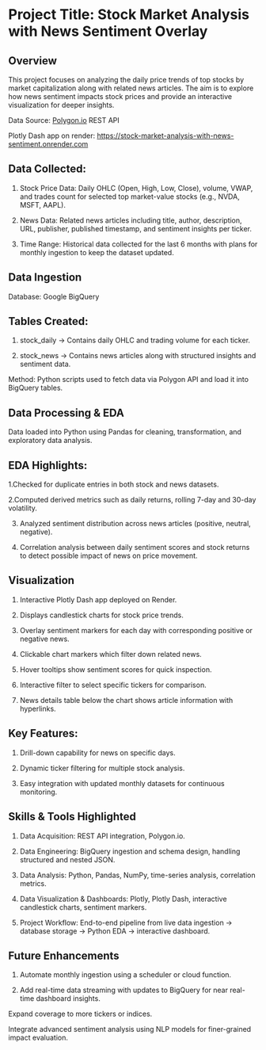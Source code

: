 # Project Title: Stock Market Analysis with News Sentiment Overlay

## Overview

This project focuses on analyzing the daily price trends of top stocks by market capitalization along with related news articles. The aim is to explore how news sentiment impacts stock prices and provide an interactive visualization for deeper insights.


Data Source: [Polygon.io](https://polygon.io/) REST API

Plotly Dash app on render: https://stock-market-analysis-with-news-sentiment.onrender.com

## Data Collected:

1. Stock Price Data: Daily OHLC (Open, High, Low, Close), volume, VWAP, and trades count for selected top market-value stocks (e.g., NVDA, MSFT, AAPL).

2. News Data: Related news articles including title, author, description, URL, publisher, published timestamp, and sentiment insights per ticker.

3. Time Range: Historical data collected for the last 6 months with plans for monthly ingestion to keep the dataset updated.


## Data Ingestion

Database: Google BigQuery


## Tables Created:

1. stock_daily → Contains daily OHLC and trading volume for each ticker.

2. stock_news → Contains news articles along with structured insights and sentiment data.

Method: Python scripts used to fetch data via Polygon API and load it into BigQuery tables.



## Data Processing & EDA

Data loaded into Python using Pandas for cleaning, transformation, and exploratory data analysis.


## EDA Highlights:

1.Checked for duplicate entries in both stock and news datasets.

2.Computed derived metrics such as daily returns, rolling 7-day and 30-day volatility.

3. Analyzed sentiment distribution across news articles (positive, neutral, negative).

4. Correlation analysis between daily sentiment scores and stock returns to detect possible impact of news on price movement.


## Visualization

1. Interactive Plotly Dash app deployed on Render.

2. Displays candlestick charts for stock price trends.

3. Overlay sentiment markers for each day with corresponding positive or negative news.
   
4. Clickable chart markers which filter down related news.

5. Hover tooltips show sentiment scores for quick inspection.

6. Interactive filter to select specific tickers for comparison.

7. News details table below the chart shows article information with hyperlinks.



## Key Features:

1. Drill-down capability for news on specific days.

2. Dynamic ticker filtering for multiple stock analysis.

3. Easy integration with updated monthly datasets for continuous monitoring.



## Skills & Tools Highlighted

1. Data Acquisition: REST API integration, Polygon.io.

2. Data Engineering: BigQuery ingestion and schema design, handling structured and nested JSON.

3. Data Analysis: Python, Pandas, NumPy, time-series analysis, correlation metrics.

4. Data Visualization & Dashboards: Plotly, Plotly Dash, interactive candlestick charts, sentiment markers.

5. Project Workflow: End-to-end pipeline from live data ingestion → database storage → Python EDA → interactive dashboard.



## Future Enhancements

1. Automate monthly ingestion using a scheduler or cloud function.

2. Add real-time data streaming with updates to BigQuery for near real-time dashboard insights.

Expand coverage to more tickers or indices.

Integrate advanced sentiment analysis using NLP models for finer-grained impact evaluation.
